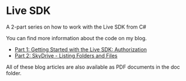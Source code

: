 Live SDK
========

A 2-part series on how to work with the Live SDK from C#

You can find more information about the code on my blog.

* [Part 1: Getting Started with the Live SDK: Authorization](http://cgeers.com/2012/04/29/getting-started-with-the-live-sdk-authorization/)
* [Part 2: SkyDrive - Listing Folders and Files](http://cgeers.com/2012/05/01/skydrive-listing-folders-and-files/)

All of these blog articles are also available as PDF documents in the doc folder.
